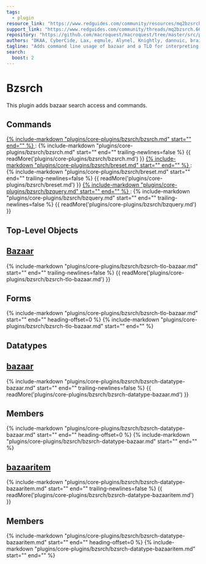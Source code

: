```yaml
---
tags:
  - plugin
resource_link: "https://www.redguides.com/community/resources/mq2bzsrch.105/"
support_link: "https://www.redguides.com/community/threads/mq2bzsrch.66811/"
repository: "https://github.com/macroquest/macroquest/tree/master/src/plugins/bzsrch"
authors: "DKAA, CyberCide, Lax, eqmule, Alynel, Knightly, dannuic, brainiac"
tagline: "Adds command line usage of bazaar and a TLO for interpreting information."
search:
  boost: 2
---
```

# Bzsrch
<!--desc-start-->
This plugin adds bazaar search access and commands.
<!--desc-end-->

## Commands

<a href="bzsrch/">
{% 
  include-markdown "plugins/core-plugins/bzsrch/bzsrch.md" 
  start="<!--cmd-syntax-start-->" 
  end="<!--cmd-syntax-end-->" 
%}
</a>
:    {% include-markdown "plugins/core-plugins/bzsrch/bzsrch.md" 
        start="<!--cmd-desc-start-->" 
        end="<!--cmd-desc-end-->" 
        trailing-newlines=false 
     %} {{ readMore('plugins/core-plugins/bzsrch/bzsrch.md') }}

<a href="breset/">
{% 
  include-markdown "plugins/core-plugins/bzsrch/breset.md" 
  start="<!--cmd-syntax-start-->" 
  end="<!--cmd-syntax-end-->" 
%}
</a>
:    {% include-markdown "plugins/core-plugins/bzsrch/breset.md" 
        start="<!--cmd-desc-start-->" 
        end="<!--cmd-desc-end-->" 
        trailing-newlines=false 
     %} {{ readMore('plugins/core-plugins/bzsrch/breset.md') }}

<a href="bzquery/">
{% 
  include-markdown "plugins/core-plugins/bzsrch/bzquery.md" 
  start="<!--cmd-syntax-start-->" 
  end="<!--cmd-syntax-end-->" 
%}
</a>
:    {% 
     include-markdown "plugins/core-plugins/bzsrch/bzquery.md" 
     start="<!--cmd-desc-start-->" 
     end="<!--cmd-desc-end-->" 
     trailing-newlines=false 
     %} {{ readMore('plugins/core-plugins/bzsrch/bzquery.md') }}

## Top-Level Objects

## [Bazaar](bzsrch-tlo-bazaar.md)
{%
  include-markdown "plugins/core-plugins/bzsrch/bzsrch-tlo-bazaar.md"
  start="<!--tlo-desc-start-->"
  end="<!--tlo-desc-end-->"
  trailing-newlines=false
%} {{ readMore('plugins/core-plugins/bzsrch/bzsrch-tlo-bazaar.md') }}

<h2>Forms</h2>
{%
  include-markdown "plugins/core-plugins/bzsrch/bzsrch-tlo-bazaar.md"
  start="<!--tlo-forms-start-->"
  end="<!--tlo-forms-end-->"
  heading-offset=0
%}
{% 
  include-markdown "plugins/core-plugins/bzsrch/bzsrch-tlo-bazaar.md" 
  start="<!--tlo-linkrefs-start-->"
  end="<!--tlo-linkrefs-end-->"
%}

## Datatypes

## [bazaar](bzsrch-datatype-bazaar.md)
{%
  include-markdown "plugins/core-plugins/bzsrch/bzsrch-datatype-bazaar.md"
  start="<!--dt-desc-start-->"
  end="<!--dt-desc-end-->"
  trailing-newlines=false
%} {{ readMore('plugins/core-plugins/bzsrch/bzsrch-datatype-bazaar.md') }}

<h2>Members</h2>
{%
  include-markdown "plugins/core-plugins/bzsrch/bzsrch-datatype-bazaar.md"
  start="<!--dt-members-start-->"
  end="<!--dt-members-end-->"
  heading-offset=0
%}
{%
  include-markdown "plugins/core-plugins/bzsrch/bzsrch-datatype-bazaar.md"
  start="<!--dt-linkrefs-start-->"
  end="<!--dt-linkrefs-end-->"
%}

## [bazaaritem](bzsrch-datatype-bazaaritem.md)
{%
  include-markdown "plugins/core-plugins/bzsrch/bzsrch-datatype-bazaaritem.md"
  start="<!--dt-desc-start-->"
  end="<!--dt-desc-end-->"
  trailing-newlines=false
%} {{ readMore('plugins/core-plugins/bzsrch/bzsrch-datatype-bazaaritem.md') }}

<h2>Members</h2>
{%
  include-markdown "plugins/core-plugins/bzsrch/bzsrch-datatype-bazaaritem.md"
  start="<!--dt-members-start-->"
  end="<!--dt-members-end-->"
  heading-offset=0
%}
{%
  include-markdown "plugins/core-plugins/bzsrch/bzsrch-datatype-bazaaritem.md"
  start="<!--dt-linkrefs-start-->"
  end="<!--dt-linkrefs-end-->"
%} 
